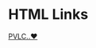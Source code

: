 <!DOCTYPE html>
<html>
<body>

<h1>HTML Links</h1>

<p><a href="http://127.0.0.1:8080">PVLC..♥️</a></p>

</body>
</html>

